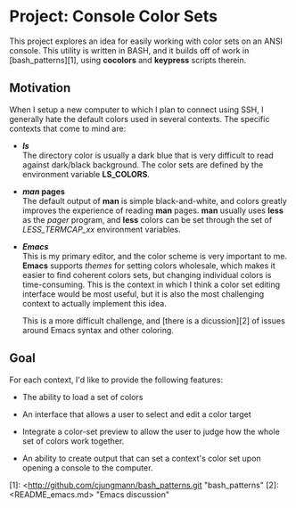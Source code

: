 # Project: Console Color Sets

This project explores an idea for easily working with color sets
on an ANSI console.  This utility is written in BASH, and it builds
off of work in [bash_patterns][1], using **cocolors** and **keypress**
scripts therein.

## Motivation

When I setup a new computer to which I plan to connect using SSH,
I generally hate the default colors used in several contexts.  The
specific contexts that come to mind are:

- **_ls_**  
  The directory color is usually a dark blue that is very difficult
  to read against dark/black background.  The color sets are defined
  by the environment variable **LS_COLORS**.

- **_man_ pages**  
  The default output of **man** is simple black-and-white, and colors
  greatly improves the experience of reading **man** pages.  **man**
  usually uses **less** as the *pager* program, and **less** colors
  can be set through the set of *LESS_TERMCAP_xx* environment variables.

- **_Emacs_**  
  This is my primary editor, and the color scheme is very important
  to me.  **Emacs** supports *themes* for setting colors wholesale,
  which makes it easier to find coherent colors sets, but changing
  individual colors is time-consuming.  This is the context in which
  I think a color set editing interface would be most useful, but it
  is also the most challenging context to actually implement this idea.

  This is a more difficult challenge, and [there is a dicussion][2]
  of issues around Emacs syntax and other coloring.
  
## Goal

For each context, I'd like to provide the following features:

- The ability to load a set of colors

- An interface that allows a user to select and edit a color target

- Integrate a color-set preview to allow the user to judge how the
  whole set of colors work together.

- An ability to create output that can set a context's color set
  upon opening a console to the computer.



[1]: <http://github.com/cjungmann/bash_patterns.git    "bash_patterns"
[2]: <README_emacs.md>                                 "Emacs discussion"